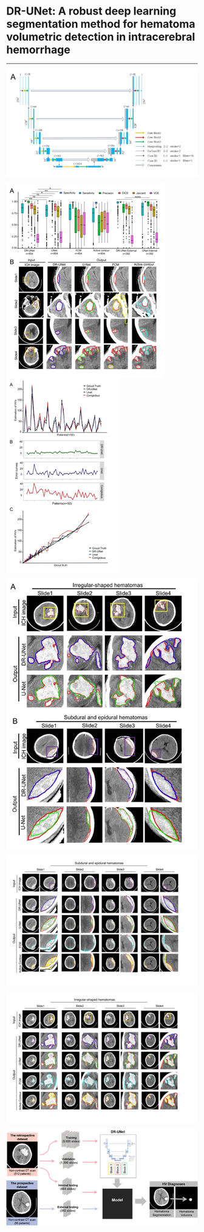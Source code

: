 # DR-UNet: A robust deep learning segmentation method for hematoma volumetric detection in intracerebral hemorrhage

------


![model structure](figures/Fig0.jpg)

<img src="figures/Fig1.jpg" alt="model structure " style="zoom:50%;" />


<img src="figures/Fig2.jpg" alt="model structure" style="zoom:50%;" />


![model structure](figures/Fig3.jpg)


![model structure](figures/Fig4.jpg)


![model structure](figures/Fig5.jpg)


![model structure](figures/Fig6.png)












